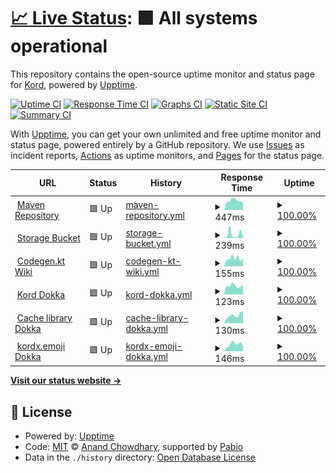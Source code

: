 # [📈 Live Status](https://status.kord.dev): <!--live status--> **🟩 All systems operational**

This repository contains the open-source uptime monitor and status page for [Kord](https://kord.dev), powered by [Upptime](https://github.com/upptime/upptime).

[![Uptime CI](https://github.com/kordlib/status/workflows/Uptime%20CI/badge.svg)](https://github.com/kordlib/status/actions?query=workflow%3A%22Uptime+CI%22)
[![Response Time CI](https://github.com/kordlib/status/workflows/Response%20Time%20CI/badge.svg)](https://github.com/kordlib/status/actions?query=workflow%3A%22Response+Time+CI%22)
[![Graphs CI](https://github.com/kordlib/status/workflows/Graphs%20CI/badge.svg)](https://github.com/kordlib/status/actions?query=workflow%3A%22Graphs+CI%22)
[![Static Site CI](https://github.com/kordlib/status/workflows/Static%20Site%20CI/badge.svg)](https://github.com/kordlib/status/actions?query=workflow%3A%22Static+Site+CI%22)
[![Summary CI](https://github.com/kordlib/status/workflows/Summary%20CI/badge.svg)](https://github.com/kordlib/status/actions?query=workflow%3A%22Summary+CI%22)

With [Upptime](https://upptime.js.org), you can get your own unlimited and free uptime monitor and status page, powered entirely by a GitHub repository. We use [Issues](https://github.com/kordlib/status/issues) as incident reports, [Actions](https://github.com/kordlib/status/actions) as uptime monitors, and [Pages](https://status.kord.dev) for the status page.

<!--start: status pages-->
<!-- This summary is generated by Upptime (https://github.com/upptime/upptime) -->
<!-- Do not edit this manually, your changes will be overwritten -->
<!-- prettier-ignore -->
| URL | Status | History | Response Time | Uptime |
| --- | ------ | ------- | ------------- | ------ |
| <img alt="" src="https://icons.duckduckgo.com/ip3/repo.kord.dev.ico" height="13"> [Maven Repository](https://repo.kord.dev) | 🟩 Up | [maven-repository.yml](https://github.com/kordlib/status/commits/HEAD/history/maven-repository.yml) | <details><summary><img alt="Response time graph" src="./graphs/maven-repository/response-time-week.png" height="20"> 447ms</summary><br><a href="https://status.kord.dev/history/maven-repository"><img alt="Response time 498" src="https://img.shields.io/endpoint?url=https%3A%2F%2Fraw.githubusercontent.com%2Fkordlib%2Fstatus%2FHEAD%2Fapi%2Fmaven-repository%2Fresponse-time.json"></a><br><a href="https://status.kord.dev/history/maven-repository"><img alt="24-hour response time 422" src="https://img.shields.io/endpoint?url=https%3A%2F%2Fraw.githubusercontent.com%2Fkordlib%2Fstatus%2FHEAD%2Fapi%2Fmaven-repository%2Fresponse-time-day.json"></a><br><a href="https://status.kord.dev/history/maven-repository"><img alt="7-day response time 447" src="https://img.shields.io/endpoint?url=https%3A%2F%2Fraw.githubusercontent.com%2Fkordlib%2Fstatus%2FHEAD%2Fapi%2Fmaven-repository%2Fresponse-time-week.json"></a><br><a href="https://status.kord.dev/history/maven-repository"><img alt="30-day response time 464" src="https://img.shields.io/endpoint?url=https%3A%2F%2Fraw.githubusercontent.com%2Fkordlib%2Fstatus%2FHEAD%2Fapi%2Fmaven-repository%2Fresponse-time-month.json"></a><br><a href="https://status.kord.dev/history/maven-repository"><img alt="1-year response time 498" src="https://img.shields.io/endpoint?url=https%3A%2F%2Fraw.githubusercontent.com%2Fkordlib%2Fstatus%2FHEAD%2Fapi%2Fmaven-repository%2Fresponse-time-year.json"></a></details> | <details><summary><a href="https://status.kord.dev/history/maven-repository">100.00%</a></summary><a href="https://status.kord.dev/history/maven-repository"><img alt="All-time uptime 99.97%" src="https://img.shields.io/endpoint?url=https%3A%2F%2Fraw.githubusercontent.com%2Fkordlib%2Fstatus%2FHEAD%2Fapi%2Fmaven-repository%2Fuptime.json"></a><br><a href="https://status.kord.dev/history/maven-repository"><img alt="24-hour uptime 100.00%" src="https://img.shields.io/endpoint?url=https%3A%2F%2Fraw.githubusercontent.com%2Fkordlib%2Fstatus%2FHEAD%2Fapi%2Fmaven-repository%2Fuptime-day.json"></a><br><a href="https://status.kord.dev/history/maven-repository"><img alt="7-day uptime 100.00%" src="https://img.shields.io/endpoint?url=https%3A%2F%2Fraw.githubusercontent.com%2Fkordlib%2Fstatus%2FHEAD%2Fapi%2Fmaven-repository%2Fuptime-week.json"></a><br><a href="https://status.kord.dev/history/maven-repository"><img alt="30-day uptime 100.00%" src="https://img.shields.io/endpoint?url=https%3A%2F%2Fraw.githubusercontent.com%2Fkordlib%2Fstatus%2FHEAD%2Fapi%2Fmaven-repository%2Fuptime-month.json"></a><br><a href="https://status.kord.dev/history/maven-repository"><img alt="1-year uptime 99.97%" src="https://img.shields.io/endpoint?url=https%3A%2F%2Fraw.githubusercontent.com%2Fkordlib%2Fstatus%2FHEAD%2Fapi%2Fmaven-repository%2Fuptime-year.json"></a></details>
| <img alt="" src="https://icons.duckduckgo.com/ip3/kord-snapshots.fra1.cdn.digitaloceanspaces.com.ico" height="13"> [Storage Bucket](https://kord-snapshots.fra1.cdn.digitaloceanspaces.com) | 🟩 Up | [storage-bucket.yml](https://github.com/kordlib/status/commits/HEAD/history/storage-bucket.yml) | <details><summary><img alt="Response time graph" src="./graphs/storage-bucket/response-time-week.png" height="20"> 239ms</summary><br><a href="https://status.kord.dev/history/storage-bucket"><img alt="Response time 187" src="https://img.shields.io/endpoint?url=https%3A%2F%2Fraw.githubusercontent.com%2Fkordlib%2Fstatus%2FHEAD%2Fapi%2Fstorage-bucket%2Fresponse-time.json"></a><br><a href="https://status.kord.dev/history/storage-bucket"><img alt="24-hour response time 104" src="https://img.shields.io/endpoint?url=https%3A%2F%2Fraw.githubusercontent.com%2Fkordlib%2Fstatus%2FHEAD%2Fapi%2Fstorage-bucket%2Fresponse-time-day.json"></a><br><a href="https://status.kord.dev/history/storage-bucket"><img alt="7-day response time 239" src="https://img.shields.io/endpoint?url=https%3A%2F%2Fraw.githubusercontent.com%2Fkordlib%2Fstatus%2FHEAD%2Fapi%2Fstorage-bucket%2Fresponse-time-week.json"></a><br><a href="https://status.kord.dev/history/storage-bucket"><img alt="30-day response time 141" src="https://img.shields.io/endpoint?url=https%3A%2F%2Fraw.githubusercontent.com%2Fkordlib%2Fstatus%2FHEAD%2Fapi%2Fstorage-bucket%2Fresponse-time-month.json"></a><br><a href="https://status.kord.dev/history/storage-bucket"><img alt="1-year response time 187" src="https://img.shields.io/endpoint?url=https%3A%2F%2Fraw.githubusercontent.com%2Fkordlib%2Fstatus%2FHEAD%2Fapi%2Fstorage-bucket%2Fresponse-time-year.json"></a></details> | <details><summary><a href="https://status.kord.dev/history/storage-bucket">100.00%</a></summary><a href="https://status.kord.dev/history/storage-bucket"><img alt="All-time uptime 99.55%" src="https://img.shields.io/endpoint?url=https%3A%2F%2Fraw.githubusercontent.com%2Fkordlib%2Fstatus%2FHEAD%2Fapi%2Fstorage-bucket%2Fuptime.json"></a><br><a href="https://status.kord.dev/history/storage-bucket"><img alt="24-hour uptime 100.00%" src="https://img.shields.io/endpoint?url=https%3A%2F%2Fraw.githubusercontent.com%2Fkordlib%2Fstatus%2FHEAD%2Fapi%2Fstorage-bucket%2Fuptime-day.json"></a><br><a href="https://status.kord.dev/history/storage-bucket"><img alt="7-day uptime 100.00%" src="https://img.shields.io/endpoint?url=https%3A%2F%2Fraw.githubusercontent.com%2Fkordlib%2Fstatus%2FHEAD%2Fapi%2Fstorage-bucket%2Fuptime-week.json"></a><br><a href="https://status.kord.dev/history/storage-bucket"><img alt="30-day uptime 100.00%" src="https://img.shields.io/endpoint?url=https%3A%2F%2Fraw.githubusercontent.com%2Fkordlib%2Fstatus%2FHEAD%2Fapi%2Fstorage-bucket%2Fuptime-month.json"></a><br><a href="https://status.kord.dev/history/storage-bucket"><img alt="1-year uptime 99.55%" src="https://img.shields.io/endpoint?url=https%3A%2F%2Fraw.githubusercontent.com%2Fkordlib%2Fstatus%2FHEAD%2Fapi%2Fstorage-bucket%2Fuptime-year.json"></a></details>
| <img alt="" src="https://icons.duckduckgo.com/ip3/codegen.kord.dev.ico" height="13"> [Codegen.kt Wiki](https://codegen.kord.dev) | 🟩 Up | [codegen-kt-wiki.yml](https://github.com/kordlib/status/commits/HEAD/history/codegen-kt-wiki.yml) | <details><summary><img alt="Response time graph" src="./graphs/codegen-kt-wiki/response-time-week.png" height="20"> 155ms</summary><br><a href="https://status.kord.dev/history/codegen-kt-wiki"><img alt="Response time 179" src="https://img.shields.io/endpoint?url=https%3A%2F%2Fraw.githubusercontent.com%2Fkordlib%2Fstatus%2FHEAD%2Fapi%2Fcodegen-kt-wiki%2Fresponse-time.json"></a><br><a href="https://status.kord.dev/history/codegen-kt-wiki"><img alt="24-hour response time 120" src="https://img.shields.io/endpoint?url=https%3A%2F%2Fraw.githubusercontent.com%2Fkordlib%2Fstatus%2FHEAD%2Fapi%2Fcodegen-kt-wiki%2Fresponse-time-day.json"></a><br><a href="https://status.kord.dev/history/codegen-kt-wiki"><img alt="7-day response time 155" src="https://img.shields.io/endpoint?url=https%3A%2F%2Fraw.githubusercontent.com%2Fkordlib%2Fstatus%2FHEAD%2Fapi%2Fcodegen-kt-wiki%2Fresponse-time-week.json"></a><br><a href="https://status.kord.dev/history/codegen-kt-wiki"><img alt="30-day response time 184" src="https://img.shields.io/endpoint?url=https%3A%2F%2Fraw.githubusercontent.com%2Fkordlib%2Fstatus%2FHEAD%2Fapi%2Fcodegen-kt-wiki%2Fresponse-time-month.json"></a><br><a href="https://status.kord.dev/history/codegen-kt-wiki"><img alt="1-year response time 179" src="https://img.shields.io/endpoint?url=https%3A%2F%2Fraw.githubusercontent.com%2Fkordlib%2Fstatus%2FHEAD%2Fapi%2Fcodegen-kt-wiki%2Fresponse-time-year.json"></a></details> | <details><summary><a href="https://status.kord.dev/history/codegen-kt-wiki">100.00%</a></summary><a href="https://status.kord.dev/history/codegen-kt-wiki"><img alt="All-time uptime 100.00%" src="https://img.shields.io/endpoint?url=https%3A%2F%2Fraw.githubusercontent.com%2Fkordlib%2Fstatus%2FHEAD%2Fapi%2Fcodegen-kt-wiki%2Fuptime.json"></a><br><a href="https://status.kord.dev/history/codegen-kt-wiki"><img alt="24-hour uptime 100.00%" src="https://img.shields.io/endpoint?url=https%3A%2F%2Fraw.githubusercontent.com%2Fkordlib%2Fstatus%2FHEAD%2Fapi%2Fcodegen-kt-wiki%2Fuptime-day.json"></a><br><a href="https://status.kord.dev/history/codegen-kt-wiki"><img alt="7-day uptime 100.00%" src="https://img.shields.io/endpoint?url=https%3A%2F%2Fraw.githubusercontent.com%2Fkordlib%2Fstatus%2FHEAD%2Fapi%2Fcodegen-kt-wiki%2Fuptime-week.json"></a><br><a href="https://status.kord.dev/history/codegen-kt-wiki"><img alt="30-day uptime 100.00%" src="https://img.shields.io/endpoint?url=https%3A%2F%2Fraw.githubusercontent.com%2Fkordlib%2Fstatus%2FHEAD%2Fapi%2Fcodegen-kt-wiki%2Fuptime-month.json"></a><br><a href="https://status.kord.dev/history/codegen-kt-wiki"><img alt="1-year uptime 100.00%" src="https://img.shields.io/endpoint?url=https%3A%2F%2Fraw.githubusercontent.com%2Fkordlib%2Fstatus%2FHEAD%2Fapi%2Fcodegen-kt-wiki%2Fuptime-year.json"></a></details>
| <img alt="" src="https://icons.duckduckgo.com/ip3/dokka.kord.dev.ico" height="13"> [Kord Dokka](https://dokka.kord.dev) | 🟩 Up | [kord-dokka.yml](https://github.com/kordlib/status/commits/HEAD/history/kord-dokka.yml) | <details><summary><img alt="Response time graph" src="./graphs/kord-dokka/response-time-week.png" height="20"> 123ms</summary><br><a href="https://status.kord.dev/history/kord-dokka"><img alt="Response time 170" src="https://img.shields.io/endpoint?url=https%3A%2F%2Fraw.githubusercontent.com%2Fkordlib%2Fstatus%2FHEAD%2Fapi%2Fkord-dokka%2Fresponse-time.json"></a><br><a href="https://status.kord.dev/history/kord-dokka"><img alt="24-hour response time 136" src="https://img.shields.io/endpoint?url=https%3A%2F%2Fraw.githubusercontent.com%2Fkordlib%2Fstatus%2FHEAD%2Fapi%2Fkord-dokka%2Fresponse-time-day.json"></a><br><a href="https://status.kord.dev/history/kord-dokka"><img alt="7-day response time 123" src="https://img.shields.io/endpoint?url=https%3A%2F%2Fraw.githubusercontent.com%2Fkordlib%2Fstatus%2FHEAD%2Fapi%2Fkord-dokka%2Fresponse-time-week.json"></a><br><a href="https://status.kord.dev/history/kord-dokka"><img alt="30-day response time 163" src="https://img.shields.io/endpoint?url=https%3A%2F%2Fraw.githubusercontent.com%2Fkordlib%2Fstatus%2FHEAD%2Fapi%2Fkord-dokka%2Fresponse-time-month.json"></a><br><a href="https://status.kord.dev/history/kord-dokka"><img alt="1-year response time 170" src="https://img.shields.io/endpoint?url=https%3A%2F%2Fraw.githubusercontent.com%2Fkordlib%2Fstatus%2FHEAD%2Fapi%2Fkord-dokka%2Fresponse-time-year.json"></a></details> | <details><summary><a href="https://status.kord.dev/history/kord-dokka">100.00%</a></summary><a href="https://status.kord.dev/history/kord-dokka"><img alt="All-time uptime 100.00%" src="https://img.shields.io/endpoint?url=https%3A%2F%2Fraw.githubusercontent.com%2Fkordlib%2Fstatus%2FHEAD%2Fapi%2Fkord-dokka%2Fuptime.json"></a><br><a href="https://status.kord.dev/history/kord-dokka"><img alt="24-hour uptime 100.00%" src="https://img.shields.io/endpoint?url=https%3A%2F%2Fraw.githubusercontent.com%2Fkordlib%2Fstatus%2FHEAD%2Fapi%2Fkord-dokka%2Fuptime-day.json"></a><br><a href="https://status.kord.dev/history/kord-dokka"><img alt="7-day uptime 100.00%" src="https://img.shields.io/endpoint?url=https%3A%2F%2Fraw.githubusercontent.com%2Fkordlib%2Fstatus%2FHEAD%2Fapi%2Fkord-dokka%2Fuptime-week.json"></a><br><a href="https://status.kord.dev/history/kord-dokka"><img alt="30-day uptime 100.00%" src="https://img.shields.io/endpoint?url=https%3A%2F%2Fraw.githubusercontent.com%2Fkordlib%2Fstatus%2FHEAD%2Fapi%2Fkord-dokka%2Fuptime-month.json"></a><br><a href="https://status.kord.dev/history/kord-dokka"><img alt="1-year uptime 100.00%" src="https://img.shields.io/endpoint?url=https%3A%2F%2Fraw.githubusercontent.com%2Fkordlib%2Fstatus%2FHEAD%2Fapi%2Fkord-dokka%2Fuptime-year.json"></a></details>
| <img alt="" src="https://icons.duckduckgo.com/ip3/cache.dokka.kord.dev.ico" height="13"> [Cache library Dokka](https://cache.dokka.kord.dev) | 🟩 Up | [cache-library-dokka.yml](https://github.com/kordlib/status/commits/HEAD/history/cache-library-dokka.yml) | <details><summary><img alt="Response time graph" src="./graphs/cache-library-dokka/response-time-week.png" height="20"> 130ms</summary><br><a href="https://status.kord.dev/history/cache-library-dokka"><img alt="Response time 153" src="https://img.shields.io/endpoint?url=https%3A%2F%2Fraw.githubusercontent.com%2Fkordlib%2Fstatus%2FHEAD%2Fapi%2Fcache-library-dokka%2Fresponse-time.json"></a><br><a href="https://status.kord.dev/history/cache-library-dokka"><img alt="24-hour response time 120" src="https://img.shields.io/endpoint?url=https%3A%2F%2Fraw.githubusercontent.com%2Fkordlib%2Fstatus%2FHEAD%2Fapi%2Fcache-library-dokka%2Fresponse-time-day.json"></a><br><a href="https://status.kord.dev/history/cache-library-dokka"><img alt="7-day response time 130" src="https://img.shields.io/endpoint?url=https%3A%2F%2Fraw.githubusercontent.com%2Fkordlib%2Fstatus%2FHEAD%2Fapi%2Fcache-library-dokka%2Fresponse-time-week.json"></a><br><a href="https://status.kord.dev/history/cache-library-dokka"><img alt="30-day response time 146" src="https://img.shields.io/endpoint?url=https%3A%2F%2Fraw.githubusercontent.com%2Fkordlib%2Fstatus%2FHEAD%2Fapi%2Fcache-library-dokka%2Fresponse-time-month.json"></a><br><a href="https://status.kord.dev/history/cache-library-dokka"><img alt="1-year response time 153" src="https://img.shields.io/endpoint?url=https%3A%2F%2Fraw.githubusercontent.com%2Fkordlib%2Fstatus%2FHEAD%2Fapi%2Fcache-library-dokka%2Fresponse-time-year.json"></a></details> | <details><summary><a href="https://status.kord.dev/history/cache-library-dokka">100.00%</a></summary><a href="https://status.kord.dev/history/cache-library-dokka"><img alt="All-time uptime 100.00%" src="https://img.shields.io/endpoint?url=https%3A%2F%2Fraw.githubusercontent.com%2Fkordlib%2Fstatus%2FHEAD%2Fapi%2Fcache-library-dokka%2Fuptime.json"></a><br><a href="https://status.kord.dev/history/cache-library-dokka"><img alt="24-hour uptime 100.00%" src="https://img.shields.io/endpoint?url=https%3A%2F%2Fraw.githubusercontent.com%2Fkordlib%2Fstatus%2FHEAD%2Fapi%2Fcache-library-dokka%2Fuptime-day.json"></a><br><a href="https://status.kord.dev/history/cache-library-dokka"><img alt="7-day uptime 100.00%" src="https://img.shields.io/endpoint?url=https%3A%2F%2Fraw.githubusercontent.com%2Fkordlib%2Fstatus%2FHEAD%2Fapi%2Fcache-library-dokka%2Fuptime-week.json"></a><br><a href="https://status.kord.dev/history/cache-library-dokka"><img alt="30-day uptime 100.00%" src="https://img.shields.io/endpoint?url=https%3A%2F%2Fraw.githubusercontent.com%2Fkordlib%2Fstatus%2FHEAD%2Fapi%2Fcache-library-dokka%2Fuptime-month.json"></a><br><a href="https://status.kord.dev/history/cache-library-dokka"><img alt="1-year uptime 100.00%" src="https://img.shields.io/endpoint?url=https%3A%2F%2Fraw.githubusercontent.com%2Fkordlib%2Fstatus%2FHEAD%2Fapi%2Fcache-library-dokka%2Fuptime-year.json"></a></details>
| <img alt="" src="https://icons.duckduckgo.com/ip3/emoji.dokka.kord.dev.ico" height="13"> [kordx.emoji Dokka](https://emoji.dokka.kord.dev) | 🟩 Up | [kordx-emoji-dokka.yml](https://github.com/kordlib/status/commits/HEAD/history/kordx-emoji-dokka.yml) | <details><summary><img alt="Response time graph" src="./graphs/kordx-emoji-dokka/response-time-week.png" height="20"> 146ms</summary><br><a href="https://status.kord.dev/history/kordx-emoji-dokka"><img alt="Response time 147" src="https://img.shields.io/endpoint?url=https%3A%2F%2Fraw.githubusercontent.com%2Fkordlib%2Fstatus%2FHEAD%2Fapi%2Fkordx-emoji-dokka%2Fresponse-time.json"></a><br><a href="https://status.kord.dev/history/kordx-emoji-dokka"><img alt="24-hour response time 137" src="https://img.shields.io/endpoint?url=https%3A%2F%2Fraw.githubusercontent.com%2Fkordlib%2Fstatus%2FHEAD%2Fapi%2Fkordx-emoji-dokka%2Fresponse-time-day.json"></a><br><a href="https://status.kord.dev/history/kordx-emoji-dokka"><img alt="7-day response time 146" src="https://img.shields.io/endpoint?url=https%3A%2F%2Fraw.githubusercontent.com%2Fkordlib%2Fstatus%2FHEAD%2Fapi%2Fkordx-emoji-dokka%2Fresponse-time-week.json"></a><br><a href="https://status.kord.dev/history/kordx-emoji-dokka"><img alt="30-day response time 139" src="https://img.shields.io/endpoint?url=https%3A%2F%2Fraw.githubusercontent.com%2Fkordlib%2Fstatus%2FHEAD%2Fapi%2Fkordx-emoji-dokka%2Fresponse-time-month.json"></a><br><a href="https://status.kord.dev/history/kordx-emoji-dokka"><img alt="1-year response time 147" src="https://img.shields.io/endpoint?url=https%3A%2F%2Fraw.githubusercontent.com%2Fkordlib%2Fstatus%2FHEAD%2Fapi%2Fkordx-emoji-dokka%2Fresponse-time-year.json"></a></details> | <details><summary><a href="https://status.kord.dev/history/kordx-emoji-dokka">100.00%</a></summary><a href="https://status.kord.dev/history/kordx-emoji-dokka"><img alt="All-time uptime 99.97%" src="https://img.shields.io/endpoint?url=https%3A%2F%2Fraw.githubusercontent.com%2Fkordlib%2Fstatus%2FHEAD%2Fapi%2Fkordx-emoji-dokka%2Fuptime.json"></a><br><a href="https://status.kord.dev/history/kordx-emoji-dokka"><img alt="24-hour uptime 100.00%" src="https://img.shields.io/endpoint?url=https%3A%2F%2Fraw.githubusercontent.com%2Fkordlib%2Fstatus%2FHEAD%2Fapi%2Fkordx-emoji-dokka%2Fuptime-day.json"></a><br><a href="https://status.kord.dev/history/kordx-emoji-dokka"><img alt="7-day uptime 100.00%" src="https://img.shields.io/endpoint?url=https%3A%2F%2Fraw.githubusercontent.com%2Fkordlib%2Fstatus%2FHEAD%2Fapi%2Fkordx-emoji-dokka%2Fuptime-week.json"></a><br><a href="https://status.kord.dev/history/kordx-emoji-dokka"><img alt="30-day uptime 100.00%" src="https://img.shields.io/endpoint?url=https%3A%2F%2Fraw.githubusercontent.com%2Fkordlib%2Fstatus%2FHEAD%2Fapi%2Fkordx-emoji-dokka%2Fuptime-month.json"></a><br><a href="https://status.kord.dev/history/kordx-emoji-dokka"><img alt="1-year uptime 99.97%" src="https://img.shields.io/endpoint?url=https%3A%2F%2Fraw.githubusercontent.com%2Fkordlib%2Fstatus%2FHEAD%2Fapi%2Fkordx-emoji-dokka%2Fuptime-year.json"></a></details>

<!--end: status pages-->

[**Visit our status website →**](https://status.kord.dev)

## 📄 License

- Powered by: [Upptime](https://github.com/upptime/upptime)
- Code: [MIT](./LICENSE) © [Anand Chowdhary](https://anandchowdhary.com), supported by [Pabio](https://pabio.com)
- Data in the `./history` directory: [Open Database License](https://opendatacommons.org/licenses/odbl/1-0/)

